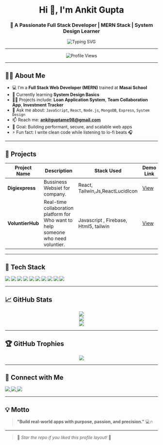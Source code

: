 <h1 align="center">Hi 👋, I'm Ankit Gupta</h1>
<h3 align="center">🚀 A Passionate Full Stack Developer | MERN Stack | System Design Learner</h3>

<p align="center">
<img src="https://readme-typing-svg.demolab.com?font=Fira+Code&weight=500&size=20&pause=1000&center=true&vCenter=true&width=600&padding=2&lines=Full+Stack+Developer+%7C+React+%7C+Node.js+%7C+MongoDB;Clean+Code+%7C+System+Design+Learner+%7C+UI+Lover" alt="Typing SVG" />


</p>

---

<p align="center">
  <img src="https://komarev.com/ghpvc/?username=Ankit-ai-lab&label=Profile%20views&color=0e75b6&style=flat" alt="Profile Views" />
</p>

---

## 🧑‍💻 About Me

- 💻 I’m a **Full Stack Web Developer (MERN)** trained at **Masai School**
- 🌱 Currently learning **System Design Basics**
- 👨‍💻 Projects include: **Loan Application System**, **Team Collaboration App**, **Investment Tracker**
- 💬 Ask me about: `JavaScript`, `React`, `Node.js`, `MongoDB`, `Express`, `System Design`
- 📫 Reach me: **ankitguptame98@gmail.com**
- 🎯 Goal: Building performant, secure, and scalable web apps
- ⚡ Fun fact: I write clean code while listening to lo-fi beats 🎧

---

## 🚀 Projects

| Project Name                | Description                                             | Stack Used                        | Demo Link |
|----------------------------|---------------------------------------------------------|-----------------------------------|-----------|
| **Digiexpress**| Bussiness Websiet for company. | React, Tailwin,Js,ReactLucidIcon  | [View](https://loan-app-frontend-eight.vercel.app/) |
| **VoluntierHub**             | Real-time collaboration platform for Who want to help someone who need voluntier.             |Javascript , Firebase, Html5, tailwin      | [View](https://teamspace12.netlify.app/) |


---

## 🔧 Tech Stack

<p align="left">
  <img src="https://img.shields.io/badge/React-61DAFB?style=for-the-badge&logo=react&logoColor=black" />
  <img src="https://img.shields.io/badge/Node.js-339933?style=for-the-badge&logo=node-dot-js&logoColor=white" />
  <img src="https://img.shields.io/badge/MongoDB-4EA94B?style=for-the-badge&logo=mongodb&logoColor=white" />
  <img src="https://img.shields.io/badge/Express.js-000000?style=for-the-badge&logo=express&logoColor=white" />
  <img src="https://img.shields.io/badge/JavaScript-F7DF1E?style=for-the-badge&logo=javascript&logoColor=black" />
  <img src="https://img.shields.io/badge/HTML5-E34F26?style=for-the-badge&logo=html5&logoColor=white" />
  <img src="https://img.shields.io/badge/CSS3-1572B6?style=for-the-badge&logo=css3&logoColor=white" />
  <img src="https://img.shields.io/badge/TailwindCSS-38B2AC?style=for-the-badge&logo=tailwind-css&logoColor=white" />
  <img src="https://img.shields.io/badge/Postman-FF6C37?style=for-the-badge&logo=postman&logoColor=white" />
  <img src="https://img.shields.io/badge/Firebase-FFCA28?style=for-the-badge&logo=firebase&logoColor=black" />
</p>

---

## 📈 GitHub Stats

<p align="center">
  <img src="https://github-readme-stats.vercel.app/api/top-langs?username=Ankit-ai-lab&show_icons=true&locale=en&layout=compact&theme=tokyonight" />
  <br />
  <img src="https://github-readme-stats.vercel.app/api?username=Ankit-ai-lab&show_icons=true&locale=en&theme=tokyonight" />
  <br />
  <img src="https://github-readme-streak-stats.herokuapp.com/?user=Ankit-ai-lab&theme=tokyonight" />
</p>

---

## 🏆 GitHub Trophies

<p align="center">
  <img src="https://github-profile-trophy.vercel.app/?username=Ankit-ai-lab&theme=gruvbox&row=1&column=6" />
</p>

---

## 🔗 Connect with Me

<p align="left">
  <a href="https://www.linkedin.com/in/ankit-gupta-me1/" target="_blank">
    <img src="https://img.shields.io/badge/LinkedIn-%230077B5.svg?&style=for-the-badge&logo=linkedin&logoColor=white"/>
  </a>
  <a href="mailto:ankitguptame98@gmail.com">
    <img src="https://img.shields.io/badge/Gmail-D14836?style=for-the-badge&logo=gmail&logoColor=white"/>
  </a>
  <a href="https://github.com/Ankit-ai-lab" target="_blank">
    <img src="https://img.shields.io/badge/GitHub-%2312100E.svg?style=for-the-badge&logo=github&logoColor=white"/>
  </a>
</p>

---

## 💡 Motto

> **"Build real-world apps with purpose, passion, and precision."** 💻🔥

---

> 🔔 *Star the repo if you liked this profile layout!* 🌟  
